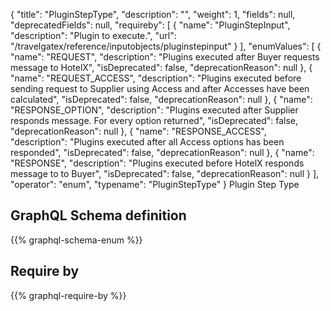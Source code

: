 {
  "title": "PluginStepType",
  "description": "",
  "weight": 1,
  "fields": null,
  "deprecatedFields": null,
  "requireby": [
    {
      "name": "PluginStepInput",
      "description": "Plugin to execute.",
      "url": "/travelgatex/reference/inputobjects/pluginstepinput"
    }
  ],
  "enumValues": [
    {
      "name": "REQUEST",
      "description": "Plugins executed after Buyer requests message to HotelX",
      "isDeprecated": false,
      "deprecationReason": null
    },
    {
      "name": "REQUEST_ACCESS",
      "description": "Plugins executed before sending request to Supplier using Access and after Accesses have been calculated",
      "isDeprecated": false,
      "deprecationReason": null
    },
    {
      "name": "RESPONSE_OPTION",
      "description": "Plugins executed after Supplier responds message. For every option returned",
      "isDeprecated": false,
      "deprecationReason": null
    },
    {
      "name": "RESPONSE_ACCESS",
      "description": "Plugins executed after all Access options has been responded",
      "isDeprecated": false,
      "deprecationReason": null
    },
    {
      "name": "RESPONSE",
      "description": "Plugins executed before HotelX responds message to to Buyer",
      "isDeprecated": false,
      "deprecationReason": null
    }
  ],
  "operator": "enum",
  "typename": "PluginStepType"
}
Plugin Step Type
## GraphQL Schema definition

{{% graphql-schema-enum %}}

## Require by

{{% graphql-require-by %}}

